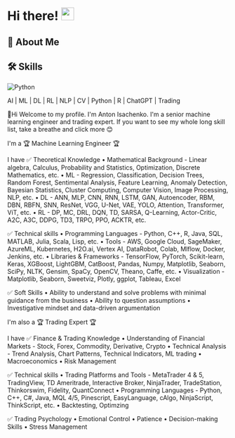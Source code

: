 # Hi there! <img src="https://media.giphy.com/media/hvRJCLFzcasrR4ia7z/giphy.gif" width="29px" height="29px">

## 🚀 About Me

## 🛠️ Skills
![Python](https://img.shields.io/badge/Python-354835?style=for-the-badge&logo=python)

AI | ML | DL | RL | NLP | CV | Python | R | ChatGPT | Trading

👋Hi
Welcome to my profile.
I'm Anton Isachenko.
I'm a senior machine learning engineer and trading expert.
If you want to see my whole long skill list, take a breathe and click more 😊

I'm a
🏆 Machine Learning Engineer 🏆

I have
✅ Theoretical Knowledge
	• Mathematical Background - Linear algebra, Calculus, Probability and Statistics, Optimization, Discrete Mathematics, etc.
	• ML - Regression, Classification, Decision Trees, Random Forest, Sentimental Analysis, Feature Learning, Anomaly Detection, Bayesian Statistics, Cluster Computing, Computer Vision, Image Processing, NLP, etc.
	• DL - ANN, MLP, CNN, RNN, LSTM, GAN, Autoencoder, RBM, DBN, RBFN, SNN, ResNet, VGG, U-Net, VAE, YOLO, Attention, Transformer, ViT, etc.
	• RL - DP, MC, DRL, DQN, TD, SARSA, Q-Learning, Actor-Critic, A2C, A3C, DDPG, TD3, TRPO, PPO, ACKTR, etc.

✅ Technical skills
	• Programming Languages - Python, C++, R, Java, SQL, MATLAB, Julia, Scala, Lisp, etc.
	• Tools - AWS, Google Cloud, SageMaker, AzureML, Kubernetes, H2O.ai, Vertex AI, DataRobot, Colab, Mlflow, Docker, Jenkins, etc.
	• Libraries & Frameworks - TensorFlow, PyTorch, Scikit-learn, Keras, XGBoost, LightGBM, CatBoost, Pandas, Numpy, Matplotlib, Seaborn, SciPy, NLTK, Gensim, SpaCy, OpenCV, Theano, Caffe, etc.
	• Visualization - Matplotlib, Seaborn, Sweetviz, Plotly, ggplot, Tableau, Excel

✅ Soft Skills
	• Ability to understand and solve problems with minimal guidance from the business
	• Ability to question assumptions
	• Investigative mindset and data-driven argumentation

I'm also a
🏆 Trading Expert 🏆

I have
✅ Finance & Trading Knowledge
	• Understanding of Financial Markets - Stock, Forex, Commodity, Derivative, Crypto
	• Technical Analysis - Trend Analysis, Chart Patterns, Technical Indicators, ML trading
	• Macroeconomics
	• Risk Management

✅ Technical skills
	• Trading Platforms and Tools - MetaTrader 4 & 5, TradingView, TD Ameritrade, Interactive Broker, NinjaTrader, TradeStation, Thinkorswim, Fidelity, QuantConnect
	• Programming Languages - Python, C++, C#, Java, MQL 4/5, Pinescript, EasyLanguage, cAlgo, NinjaScript, ThinkScript, etc.
	• Backtesting, Optimzing
	
✅ Trading Psychology
	• Emotional Control
	• Patience
	• Decision-making Skills
	• Stress Management
<!--
**Isachenkoanton/Isachenkoanton** is a ✨ _special_ ✨ repository because its `README.md` (this file) appears on your GitHub profile.

Here are some ideas to get you started:

- 🔭 I’m currently working on ...
- 🌱 I’m currently learning ...
- 👯 I’m looking to collaborate on ...
- 🤔 I’m looking for help with ...
- 💬 Ask me about ...
- 📫 How to reach me: ...
- 😄 Pronouns: ...
- ⚡ Fun fact: ...
-->
